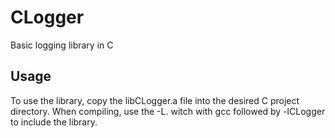 # CLogger
Basic logging library in C

## Usage
To use the library, copy the libCLogger.a file into the desired C project directory. When compiling, use the -L. witch with gcc followed by -lCLogger to include the library.
